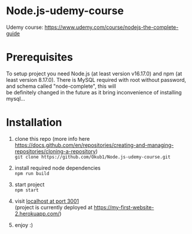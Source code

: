 # Node.js-udemy-course
Udemy course: https://www.udemy.com/course/nodejs-the-complete-guide

# Prerequisites

To setup project you need Node.js (at least version v16.17.0) and npm (at least version 8.17.0).
There is MySQL required with root without password, and schema called "node-complete", this will  
be definitely changed in the future as it bring inconvenience of installing mysql...

# Installation

1. clone this repo (more info here https://docs.github.com/en/repositories/creating-and-managing-repositories/cloning-a-repository)  
    ```git clone https://github.com/Okub1/Node.js-udemy-course.git```

2. install required node dependencies  
    ```npm run build```
    
3. start project  
    ```npm start```

4. visit [localhost at port 3001](http://localhost:3001)  
    (project is currently deployed at https://my-first-website-2.herokuapp.com/)

5. enjoy :)
